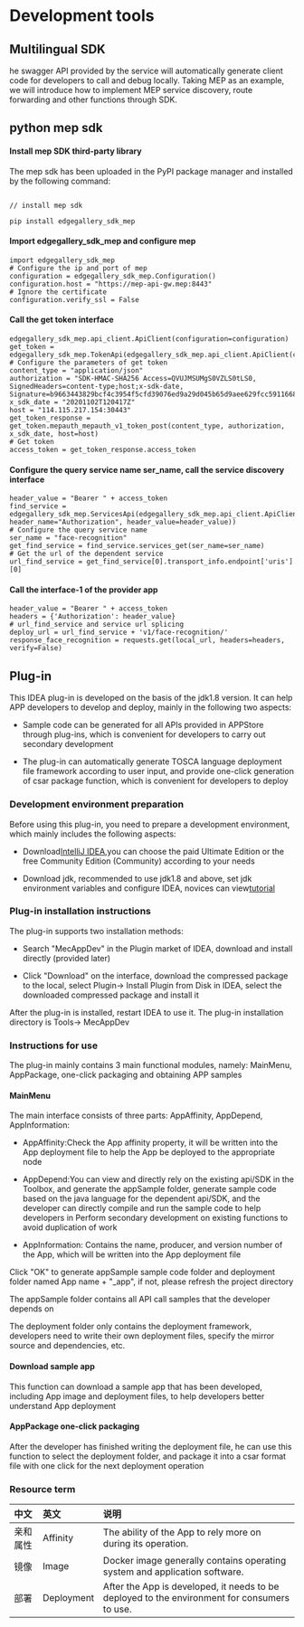 # Development tools

## Multilingual SDK
he swagger API provided by the service will automatically generate client code for developers to call and debug locally. Taking MEP as an example, we will introduce how to implement MEP service discovery, route forwarding and other functions through SDK.

## python mep sdk
#### Install mep SDK third-party library
The mep sdk has been uploaded in the PyPI package manager and installed by the following command:

```

// install mep sdk

pip install edgegallery_sdk_mep

```

#### Import edgegallery_sdk_mep and configure mep
```
import edgegallery_sdk_mep
# Configure the ip and port of mep
configuration = edgegallery_sdk_mep.Configuration()
configuration.host = "https://mep-api-gw.mep:8443"
# Ignore the certificate
configuration.verify_ssl = False

```
####  Call the get token interface
```
edgegallery_sdk_mep.api_client.ApiClient(configuration=configuration)
get_token = edgegallery_sdk_mep.TokenApi(edgegallery_sdk_mep.api_client.ApiClient(configuration=configuration))
# Configure the parameters of get token
content_type = "application/json"
authorization = "SDK-HMAC-SHA256 Access=QVUJMSUMgS0VZLS0tLS0, SignedHeaders=content-type;host;x-sdk-date, Signature=b9663443829bcf4c3954f5cfd39076ed9a29d045b65d9aee629fcc5911668384"
x_sdk_date = "20201102T120417Z"
host = "114.115.217.154:30443"
get_token_response = get_token.mepauth_mepauth_v1_token_post(content_type, authorization, x_sdk_date, host=host)
# Get token
access_token = get_token_response.access_token

```
#### Configure the query service name ser_name, call the service discovery interface
```
header_value = "Bearer " + access_token
find_service = edgegallery_sdk_mep.ServicesApi(edgegallery_sdk_mep.api_client.ApiClient(configuration=configuration, header_name="Authorization", header_value=header_value))
# Configure the query service name
ser_name = "face-recognition"
get_find_service = find_service.services_get(ser_name=ser_name)
# Get the url of the dependent service
url_find_service = get_find_service[0].transport_info.endpoint['uris'][0]

```

#### Call the interface-1 of the provider app
```
header_value = "Bearer " + access_token
headers = {'Authorization': header_value}
# url_find_service and service url splicing
deploy_url = url_find_service + 'v1/face-recognition/'
response_face_recognition = requests.get(local_url, headers=headers, verify=False)

```

## Plug-in

This IDEA plug-in is developed on the basis of the jdk1.8 version. It can help APP developers to develop and deploy, mainly in the following two aspects:

- Sample code can be generated for all APIs provided in APPStore through plug-ins, which is convenient for developers to carry out secondary development

- The plug-in can automatically generate TOSCA language deployment file framework according to user input, and provide one-click generation of csar package function, which is convenient for developers to deploy 

### Development environment preparation

Before using this plug-in, you need to prepare a development environment, which mainly includes the following aspects:

- Download[IntelliJ IDEA](https://www.jetbrains.com/idea/),you can choose the paid Ultimate Edition or the free Community Edition (Community) according to your needs

- Download jdk, recommended to use jdk1.8 and above, set jdk environment variables and configure IDEA, novices can view[tutorial](https://blog.csdn.net/nobb111/article/details/77116259)


### Plug-in installation instructions

The plug-in supports two installation methods:

- Search "MecAppDev" in the Plugin market of IDEA, download and install directly (provided later)

- Click "Download" on the interface, download the compressed package to the local, select Plugin-> Install Plugin from Disk in IDEA, select the downloaded compressed package and install it

After the plug-in is installed, restart IDEA to use it. The plug-in installation directory is Tools-> MecAppDev


### Instructions for use

The plug-in mainly contains 3 main functional modules, namely: MainMenu, AppPackage, one-click packaging and obtaining APP samples

#### MainMenu

The main interface consists of three parts: AppAffinity, AppDepend, AppInformation:

- AppAffinity:Check the App affinity property, it will be written into the App deployment file to help the App be deployed to the appropriate node

- AppDepend:You can view and directly rely on the existing api/SDK in the Toolbox, and generate the appSample folder, generate sample code based on the java language for the dependent api/SDK, and the developer can directly compile and run the sample code to help developers in Perform secondary development on existing functions to avoid duplication of work

- AppInformation: Contains the name, producer, and version number of the App, which will be written into the App deployment file

Click "OK" to generate appSample sample code folder and deployment folder named App name + "_app", if not, please refresh the project directory

The appSample folder contains all API call samples that the developer depends on

The deployment folder only contains the deployment framework, developers need to write their own deployment files, specify the mirror source and dependencies, etc.

#### Download sample app

This function can download a sample app that has been developed, including App image and deployment files, to help developers better understand App deployment

#### AppPackage one-click packaging

After the developer has finished writing the deployment file, he can use this function to select the deployment folder, and package it into a csar format file with one click for the next deployment operation

### Resource term
|中文|英文|说明|
|:-|:-|:-|
|亲和属性|Affinity|The ability of the App to rely more on during its operation.|
|镜像|Image|Docker image generally contains operating system and application software.|
|部署|Deployment|After the App is developed, it needs to be deployed to the environment for consumers to use.|